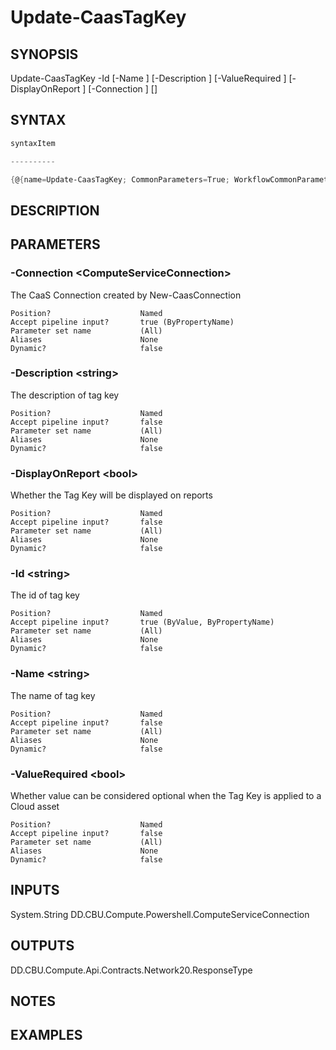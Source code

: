 ﻿Update-CaasTagKey
===================

## SYNOPSIS

Update-CaasTagKey -Id <string> [-Name <string>] [-Description <string>] [-ValueRequired <bool>] [-DisplayOnReport <bool>] [-Connection <ComputeServiceConnection>] [<CommonParameters>]


## SYNTAX
```powershell
syntaxItem                                                                                                   

----------                                                                                                   

{@{name=Update-CaasTagKey; CommonParameters=True; WorkflowCommonParameters=False; parameter=System.Object[]}}
```

## DESCRIPTION


## PARAMETERS
### -Connection &lt;ComputeServiceConnection&gt;
The CaaS Connection created by New-CaasConnection
```
Position?                    Named
Accept pipeline input?       true (ByPropertyName)
Parameter set name           (All)
Aliases                      None
Dynamic?                     false
```
 
### -Description &lt;string&gt;
The description of tag key
```
Position?                    Named
Accept pipeline input?       false
Parameter set name           (All)
Aliases                      None
Dynamic?                     false
```
 
### -DisplayOnReport &lt;bool&gt;
Whether the Tag Key will be displayed on reports
```
Position?                    Named
Accept pipeline input?       false
Parameter set name           (All)
Aliases                      None
Dynamic?                     false
```
 
### -Id &lt;string&gt;
The id of tag key
```
Position?                    Named
Accept pipeline input?       true (ByValue, ByPropertyName)
Parameter set name           (All)
Aliases                      None
Dynamic?                     false
```
 
### -Name &lt;string&gt;
The name of tag key
```
Position?                    Named
Accept pipeline input?       false
Parameter set name           (All)
Aliases                      None
Dynamic?                     false
```
 
### -ValueRequired &lt;bool&gt;
Whether value can be considered optional when the Tag Key is applied to a Cloud asset
```
Position?                    Named
Accept pipeline input?       false
Parameter set name           (All)
Aliases                      None
Dynamic?                     false
```

## INPUTS
System.String
DD.CBU.Compute.Powershell.ComputeServiceConnection


## OUTPUTS
DD.CBU.Compute.Api.Contracts.Network20.ResponseType


## NOTES


## EXAMPLES
